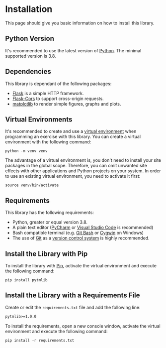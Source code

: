 # Installation

This page should give you basic information on how to install this library.

## Python Version

It's recommended to use the latest version of [Python](https://www.python.org/). The minimal supported version is 3.8.

## Dependencies

This library is dependant of the following packages:

* [Flask](https://pypi.org/project/Flask/) is a simple HTTP framework.
* [Flask-Cors](https://pypi.org/project/Flask-Cors/) to support cross-origin requests.
* [matplotlib](https://pypi.org/project/matplotlib/) to render simple figures, graphs and plots.

## Virtual Environments

It's recommended to create and use a [virtual environment](https://docs.python.org/3/library/venv.html) when
programming an exercise with this library. You can create a virtual environment with the following command:

```shell
python -m venv venv
```

The advantage of a virtual environment is, you don't need to install your site packages in the global scope.
Therefore, you can omit unwanted site effects with other applications and Python projects on your system.
In order to use an existing virtual environment, you need to activate it first:

```shell
source venv/bin/activate
```

## Requirements

This library has the following requirements:

* Python, greater or equal version 3.8.
* A plain text editor ([PyCharm](https://www.jetbrains.com/pycharm/)
  or [Visual Studio Code](https://code.visualstudio.com/) is recommended)
* Bash compatible terminal (e.g. [Git Bash](https://gitforwindows.org/) or [Cygwin](https://www.cygwin.com) on Windows)
* The use of [Git](https://git-scm.com/) as a [version control system](https://en.wikipedia.org/wiki/Version_control) is
  highly recommended.

## Install the Library with Pip

To install the library with [Pip](https://pip.pypa.io/en/stable/), activate the virtual environment and execute the
following command:

```shell
pip install pytmlib
```

## Install the Library with a Requirements File

Create or edit the `requirements.txt` file and add the following line:

```requirements.txt
pytmlib>=1.0.0
```

To install the requirements, open a new console window, activate the virtual environment and execute the following
command:

```shell
pip install -r requirements.txt
```
